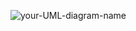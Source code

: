 ![your-UML-diagram-name](http://www.plantuml.com/plantuml/proxy?cache=no&src=https://raw.githubusercontent.com/tnhabib/making_embedded_systems/master/gyroStateDiag.iuml)

